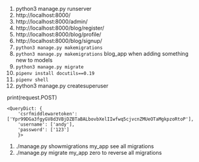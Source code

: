 1. python3 manage.py runserver
1. 	http://localhost:8000/
1. 	http://localhost:8000/admin/
1. 	http://localhost:8000/blog/register/
1. 	http://localhost:8000/blog/profile/
1. http://localhost:8000/blog/signup/
1. `python3 manage.py makemigrations `
1. `python3 manage.py makemigrations` blog_app when adding something new to models
1. `python3 manage.py migrate`
1. `pipenv install docutils==0.19`
1. `pipenv shell`
1. python3 manage.py createsuperuser

print(request.POST)  

``` 
<QueryDict: {
    'csrfmiddlewaretoken': ['Ypr99DGa3fgyGV8d3VBjDZBTaBALbovbXelIIwfwq5cjvcnZMUeOTaMgkpzoRtoP'],
    'username': ['andy'],
    'password': ['123']
    }>
```

1. ./manage.py showmigrations my_app see all migrations
1. ./manage.py migrate my_app zero to reverse all migrations
